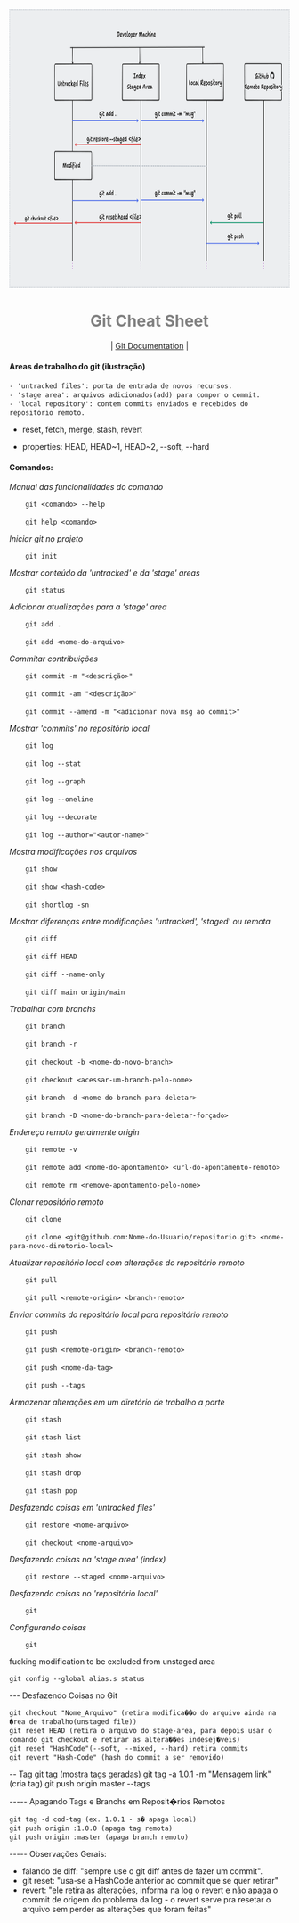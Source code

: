 <div align="center">

  <img src="./.github/assets/git-process.png" alt="Logo" height="500">
  <h1 align="center" style="color:gray"><strong>Git Cheat Sheet</strong></h1>

</div>
<div align="center">
    <p>| <a href="https://git-scm.com/doc"> Git Documentation</a> |</p>                    
</div>


#### Areas de trabalho do git (ilustração)
	- 'untracked files': porta de entrada de novos recursos.
	- 'stage area': arquivos adicionados(add) para compor o commit.
	- 'local repository': contem commits enviados e recebidos do repositório remoto.   


- reset, fetch, merge, stash, revert  

- properties: HEAD, HEAD~1, HEAD~2, --soft, --hard 
 		  

#### Comandos:

*Manual das funcionalidades do comando*

```
	git <comando> --help

	git help <comando>
``` 


*Iniciar git no projeto*

```
	git init
``` 


*Mostrar conteúdo da 'untracked' e da 'stage' areas*

```
	git status
``` 


*Adicionar atualizações para a 'stage' area*

```
	git add .

	git add <nome-do-arquivo>
``` 


*Commitar contribuições*

```
	git commit -m "<descrição>"

	git commit -am "<descrição>"

	git commit --amend -m "<adicionar nova msg ao commit>"
``` 


*Mostrar 'commits' no repositório local*

```
	git log

	git log --stat

	git log --graph

	git log --oneline

	git log --decorate

	git log --author="<autor-name>"
``` 


*Mostra modificações nos arquivos*

```
	git show

	git show <hash-code>

	git shortlog -sn
``` 


*Mostrar diferenças entre modificações 'untracked', 'staged' ou remota*

```
	git diff
	
	git diff HEAD

	git diff --name-only

	git diff main origin/main
``` 


*Trabalhar com branchs*

```
	git branch

	git branch -r 

	git checkout -b <nome-do-novo-branch>

	git checkout <acessar-um-branch-pelo-nome>

	git branch -d <nome-do-branch-para-deletar>

	git branch -D <nome-do-branch-para-deletar-forçado>
``` 


*Endereço remoto geralmente origin*

```
	git remote -v
	
	git remote add <nome-do-apontamento> <url-do-apontamento-remoto>

	git remote rm <remove-apontamento-pelo-nome>
```


*Clonar repositório remoto*

```
	git clone
	
	git clone <git@github.com:Nome-do-Usuario/repositorio.git> <nome-para-novo-diretorio-local>
``` 


*Atualizar repositório local com alterações do repositório remoto*

```
	git pull

	git pull <remote-origin> <branch-remoto>
``` 


*Enviar commits do repositório local para repositório remoto*

```
	git push

	git push <remote-origin> <branch-remoto>

	git push <nome-da-tag>

	git push --tags
``` 


*Armazenar alterações em um diretório de trabalho a parte*

```
	git stash

	git stash list

	git stash show

	git stash drop

	git stash pop
``` 


*Desfazendo coisas em 'untracked files'*

```
	git restore <nome-arquivo>

	git checkout <nome-arquivo>
``` 


*Desfazendo coisas na 'stage area' (index)*

```
	git restore --staged <nome-arquivo> 
``` 


*Desfazendo coisas no 'repositório local'*

```
	git 
``` 


*Configurando coisas*

```
	git 
``` 



fucking modification to be excluded from unstaged area

	git config --global alias.s status 
	
--- Desfazendo Coisas no Git 

	git checkout "Nome_Arquivo" (retira modifica��o do arquivo ainda na �rea de trabalho(unstaged file))
	git reset HEAD (retira o arquivo do stage-area, para depois usar o comando git checkout e retirar as altera��es indesej�veis) 
	git reset "HashCode"(--soft, --mixed, --hard) retira commits
	git revert "Hash-Code" (hash do commit a ser removido)
	
-- Tag
	git tag (mostra tags geradas)
	git tag -a 1.0.1 -m "Mensagem link" (cria tag)
	git push origin master --tags

----- Apagando Tags e Branchs em Reposit�rios Remotos

	git tag -d cod-tag (ex. 1.0.1 - s� apaga local)
	git push origin :1.0.0 (apaga tag remota)
	git push origin :master (apaga branch remoto)


----- Observações Gerais:

- falando de diff: "sempre use o git diff antes de fazer um commit".
- git reset: "usa-se a HashCode anterior ao commit que se quer retirar"
- revert: "ele retira as alterações, informa na log o revert e não apaga o commit de origem do problema da log - o revert serve pra resetar o arquivo sem perder as alterações que foram feitas"


